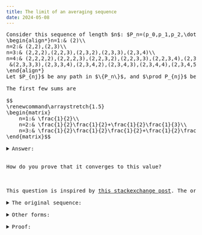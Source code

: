 ```yaml
---
title: The limit of an averaging sequence
date: 2024-05-08
---
```

<link rel="stylesheet" href="/Yi-blog/css/styles.css">
<script src='https://cdnjs.cloudflare.com/ajax/libs/jquery/3.1.1/jquery.min.js' type='text/javascript'/>
<script src='https://cdnjs.cloudflare.com/ajax/libs/highlight.js/9.9.0/highlight.min.js' type='text/javascript'/>
<script src='https://cdnjs.cloudflare.com/ajax/libs/showdown/1.6.2/showdown.min.js' type='text/javascript'/>
<link href='https://cdnjs.cloudflare.com/ajax/libs/highlight.js/9.9.0/styles/default.min.css' id='markdown' rel='stylesheet'/>
<script>
    function loadScript(src){
      return new Promise(function(resolve, reject){
        let script = document.createElement(&#39;script&#39;);
        script.src = src;
        script.onload = () =&gt; resolve(script);
        script.onerror = () =&gt; reject(new Error(`Script load error for ${src}`));
        document.head.append(script);
      });
    }
    loadScript(&quot;https://yjian012.github.io/Yi-blog/js/markdown-highlight-in-blogger.js&quot;).then(script=&gt;loadScript(&quot;https://yjian012.github.io/Yi-blog/js/scripts.js&quot;));
  //https://mxp22.surge.sh/markdown-highlight-in-blogger.js
</script>

<pre>Consider this sequence of length $n$: $P_n=(p_0,p_1,p_2,\dots,p_{n-1})$, where $p_0=2$, and each time the next number $p_k$ can be any number within $[2,1+p_{k-1}]$ for $k\in [1,n-1]$. Consider the set of all such sequences of length $n$, $\{P_n\}$. The first few sets are:
\begin{align*}n=1:&amp; (2)\\
n=2:&amp; (2,2),(2,3)\\
n=3:&amp; (2,2,2),(2,2,3),(2,3,2),(2,3,3),(2,3,4)\\
n=4:&amp; (2,2,2,2),(2,2,2,3),(2,2,3,2),(2,2,3,3),(2,2,3,4),(2,3,2,2),(2,3,2,3),(2,3,3,2),\\
 &amp;(2,3,3,3),(2,3,3,4),(2,3,4,2),(2,3,4,3),(2,3,4,4),(2,3,4,5)
\end{align*}
Let $P_{nj}$ be any path in $\{P_n\}$, and $\prod P_{nj}$ be the product of all the numbers in that path. The question is, what is this limit: $\text{lim}_{n\rightarrow\infty} \sum_{P_{nj}\in \{P_n\}} (\prod P_{nj})^{-1}$?

The first few sums are

$$
\renewcommand\arraystretch{1.5}
\begin{matrix}
    n=1:&amp; \frac{1}{2}\\
    n=2:&amp; \frac{1}{2}\frac{1}{2}+\frac{1}{2}\frac{1}{3}\\
    n=3:&amp; \frac{1}{2}\frac{1}{2}\frac{1}{2}+\frac{1}{2}\frac{1}{2}\frac{1}{3}+\frac{1}{2}\frac{1}{3}\frac{1}{2}+\frac{1}{2}\frac{1}{3}\frac{1}{3}+\frac{1}{2}\frac{1}{3}\frac{1}{4}
\end{matrix}$$

<details>
<summary>Answer:</summary>
The limit is $e^{-1}$.
</details>

How do you prove that it converges to this value?

<span><!--more--></span>

This question is inspired by <a href="https://math.stackexchange.com/questions/4912506/how-to-prove-the-following-recursion-converges-to-1-e/4913225">this stackexchange post</a>. The original form of the question and the proof is in the following:

<details>
<summary>The original sequence:</summary>
Consider this initial sequence, $f(0,k)=\delta_{0k}, k=0,\dots,\infty$, where $\delta$ is the Kronecker delta.

Next, we define $f(n,k)=\frac{1}{k+2}\sum_{i=0}^{k+1}f(n-1,i)$, which is the average of the first $k+2$ numbers in the previous sequence. Thus, the first few sequences are,

$$1,0,0,0,\dots$$
$$\frac{1}{2},\frac{1}{3},\frac{1}{4},\dots$$
$$\frac{5}{12},\frac{13}{36},\frac{77}{240},\dots$$

The question is, what is $\text{lim}_{n\rightarrow\infty} f(n,0)$?
(This is why I decided to call it "The averaging sequence".)
</details>
<details>
<summary>Other forms:</summary>
If we write the sequence as a vector $v_n$, the vector of the next sequence is the previous one multiplied by a matrix $M$, $v_{n+1}=Mv_n$, where
$$M=
\renewcommand\arraystretch{1.5}
\begin{bmatrix}
    \frac{1}{2} & \frac{1}{2} & 0 & 0 & 0 & 0 & \dots\\
    \frac{1}{3} & \frac{1}{3} & \frac{1}{3} & 0 & 0 & 0 &\dots\\
    \frac{1}{4} & \frac{1}{4} & \frac{1}{4} & \frac{1}{4} & 0 & 0 & \dots\\
    \frac{1}{5} & \frac{1}{5} & \frac{1}{5} & \frac{1}{5} & \frac{1}{5} & 0 & \dots\\
     &  &  & \dots & & & \\
\end{bmatrix}$$
We start from the vector $v_0=(1,0,0,\dots)$, thus the first element of $v_{n}$ is just the top left element of $M^n$. Thus the question becomes if $\text{lim}_{n\rightarrow\infty} [M^n]_{00}=e^{-1}$.


Another way to see it is thinking backwards. Consider the first element of the $n$th sequence. It equals $\frac{1}{2}$ of the sum of the first two elements of the $(n-1)$th sequence. We can continue to write it as the weighted sum of the previous sequence, and so on. Let's write the weight on each element for each sequence, starting from the $n$th sequence.
$$
\renewcommand\arraystretch{1.5}
\begin{matrix}
    1 & & & &\\
    \frac{1}{2} & \frac{1}{2} & & &\\
    \frac{1}{2}\frac{1}{2}+\frac{1}{2}\frac{1}{3} &\frac{1}{2}\frac{1}{2}+\frac{1}{2}\frac{1}{3} & \frac{1}{3}\frac{1}{2} &  &\\
    \frac{1}{2}\frac{1}{2}\frac{1}{2}+\frac{1}{2}\frac{1}{3}\frac{1}{2}+\frac{1}{3}\frac{1}{2}\frac{1}{2}+\frac{1}{3}\frac{1}{3}\frac{1}{2}+\frac{1}{4}\frac{1}{3}\frac{1}{2} & \dots & & &
\end{matrix}$$
We can express the denominators as products of paths. Consider the sequences of length $n$, $\{P_n\}$, which start with $p_0=2$, and each time the next number $p_k$ can be any number within $[2,1+p_{k-1}]$ for $k\in [1,n-1]$. The first few sets are:

\begin{align*}n=1:& (2)\\
n=2:& (2,2),(2,3)\\
n=3:& (2,2,2),(2,2,3),(2,3,2),(2,3,3),(2,3,4)\\
n=4:& (2,2,2,2),(2,2,2,3),(2,2,3,2),(2,2,3,3),(2,2,3,4),(2,3,2,2),(2,3,2,3),(2,3,3,2),\\
 &(2,3,3,3),(2,3,3,4),(2,3,4,2),(2,3,4,3),(2,3,4,4),(2,3,4,5)
\end{align*}

Let $P_{nj}$ be any path in $\{P_n\}$, and $\prod P_{nj}$ be the product of all the numbers in that path. The question is equivalent to $\text{lim}_{n\rightarrow\infty} \sum_{P_{nj}\in \{P_n\}} (\prod P_{nj})^{-1}=e^{-1}$.

Notice that these sequences of weights are exactly the first row of $M^n$, thus they are totally equivalent. Relating them to the "product of paths" seems like an interesting connection.
</details>
<details>
<summary>Proof:</summary>

Consider the eigenvectors of the matrix, $M$. An obvious one is an all one vector, $u=(1,1,1,\dots)$. Apparently $Mu=u$, thus, $M^n u=u$, which implies that every row of $M^n$ must sum to 1. Can we use this to find $[M^n]_{00}$?

Suppose the first row of $M^{n-1}$ is $(a_{n-1,0},\ a_{n-1,1},\ a_{n-1,2},\ \dots)$. Multiply $M^{n-1}$ to $M$, the elements of the first row of $M^n$ are:
\begin{align*}
a_{n0}=&\frac{1}{2}a_{n-1,0}+\frac{1}{3}a_{n-1,1}+\frac{1}{4}a_{n-1,2}+\dots\\
a_{n1}=&\frac{1}{2}a_{n-1,0}+\frac{1}{3}a_{n-1,1}+\frac{1}{4}a_{n-1,2}+\dots\\
a_{n2}=&\frac{1}{3}a_{n-1,1}+\frac{1}{4}a_{n-1,2}+\dots\\
a_{n3}=&\frac{1}{4}a_{n-1,2}+\dots
\end{align*}
Evidently,
\begin{align*}
a_{n1}&=a_{n0},\\
a_{n2}&=a_{n1}-\frac{1}{2}a_{n-1,0},\\
a_{n3}&=a_{n2}-\frac{1}{3}a_{n-1,1},\\
\dots
\end{align*}

Assuming that the first row of $M^n$ converges (which will be proved shortly after) to a constant vector $(a_0,a_1,a_2,\dots)$. Then we must have
\begin{align*}
a_1&=a_0\\
a_2&=a_1-\frac{1}{2}a_0\\
a_3&=a_2-\frac{1}{3}a_1\\
a_4&=a_3-\frac{1}{4}a_2\\
\dots
\end{align*}
It's easy to solve for the first few elements as a function of $a_0$, namely
$a_1=a_0, a_2=\frac{1}{2}a_0, a_3=\frac{1}{6}a_0, a_4=\frac{1}{24}a_0$. The pattern is obvious.

It's easy to prove the general formula $a_k=\frac{1}{k!}a_0$ by induction, since $\frac{1}{k!}-\frac{1}{k+1}\frac{1}{(k-1)!}=\frac{1}{k!}-\frac{k}{k+1}\frac{1}{k!}=\frac{1}{(k+1)!}$.

Since we must have $\sum a_i=1$, we have $(\sum_{i=0}^\infty\frac{1}{i!})a_0=1$, thus $a_0=e^{-1}$.


To prove that the first row of $M^n$ converges, first we prove that $a_{n0}$ must converge. Consider the original form of the problem. We start with a decreasing sequence, $(1,0,0,0,\dots)$. Each time, the $k$th element of the next sequence is the average of the first $k+2$ elements of the current sequence. If the current sequence is decreasing, it's easy to show that the next sequence must also be decreasing. Thus, $f(n,0)=\frac{1}{2}(f(n-1,0)+f(n-1,1))&lt;f(n-1,0)$ for any $n$. We proved that $f(n,0)$ decreases with $n$. Since $f(n,0)>0$, the limit must exist, thus $a_{n0}$ must converge.

From the updating rule,
\begin{align*}
a_{n1}&=a_{n0},\\
a_{n2}&=a_{n1}-\frac{1}{2}a_{n-1,0},\\
a_{n3}&=a_{n2}-\frac{1}{3}a_{n-1,1},\\
\dots
\end{align*}
If $a_{n0}$ converges, $a_{n1}=a_{n0}$ must also converge, then $a_{n2}$ must converge as well. The same goes for the rest of the elements, thus the sequence must converge. The proof is complete.